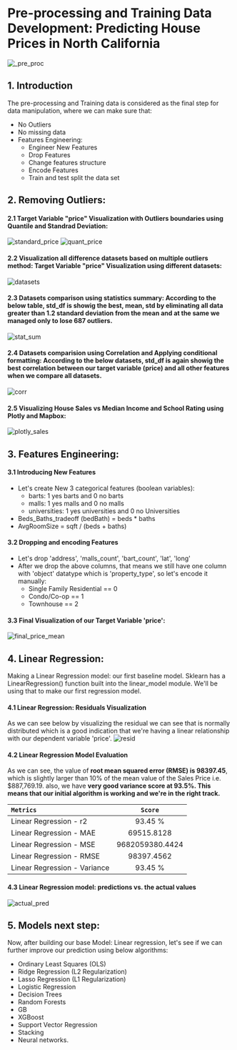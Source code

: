 
# Pre-processing and Training Data Development: Predicting House Prices in North California

![_pre_proc](https://user-images.githubusercontent.com/67468718/111041698-64b57200-83ee-11eb-96ff-b64c11a36c04.JPG)

## 1. Introduction

The pre-processing and Training data is considered as the final step for data manipulation, where we can make sure that: 

 * No Outliers
 * No missing data
 * Features Engineering: 
   * Engineer New Features
   * Drop Features
   * Change features structure
   * Encode Features
   * Train and test split the data set


## 2. Removing Outliers:
  #### 2.1 Target Variable "price" Visualization with Outliers boundaries using Quantile and Standrad Deviation:
  ![standard_price](https://user-images.githubusercontent.com/67468718/111862529-21d62b80-8913-11eb-9369-0dfb1449fe9d.JPG)
  ![quant_price](https://user-images.githubusercontent.com/67468718/111862528-213d9500-8913-11eb-802e-918ee468b391.JPG)
 
  #### 2.2 Visualization all difference datasets based on multiple outliers method: Target Variable "price" Visualization using different datasets:
  ![datasets](https://user-images.githubusercontent.com/67468718/111862562-5ba73200-8913-11eb-8fa4-e503f47f647c.JPG)

  #### 2.3 Datasets comparison using statistics summary: According to the below table, std_df is showig the best, mean, std by eliminating all data greater than 1.2 standard deviation from the mean and at the same we managed only to lose 687 outliers.
  ![stat_sum](https://user-images.githubusercontent.com/67468718/111862620-96a96580-8913-11eb-8115-fc35fb887f40.JPG)
 
  #### 2.4 Datasets comparision using Correlation and Applying conditional formatting: According to the below datasets, std_df is again showig the best correlation between our target variable (price) and all other features when we compare all datasets.
  ![corr](https://user-images.githubusercontent.com/67468718/111862703-3ebf2e80-8914-11eb-9c60-31ed974224df.JPG)

  #### 2.5 Visualizing House Sales vs Median Income and School Rating using Plotly and Mapbox:
  ![plotly_sales](https://user-images.githubusercontent.com/67468718/111863038-44b60f00-8916-11eb-809b-2b8ac518bbca.JPG)
  
## 3. Features Engineering:
  #### 3.1 Introducing New Features
   * Let's create New 3 categorical  features (boolean variables): 
       * barts: 1 yes barts and 0 no barts 
       * malls: 1 yes malls and 0 no malls
       * universities: 1 yes universities and 0 no Universities 
   * Beds_Baths_tradeoff (bedBath) = beds * baths
   * AvgRoomSize = sqft / (beds + baths)

  #### 3.2 Dropping and encoding Features
   * Let's drop 'address', 'malls_count', 'bart_count', 'lat', 'long'
   * After we drop the above columns, that means we still have one column with 'object' datatype which is 'property_type', so let's encode it manually:
       * Single Family Residential == 0
       * Condo/Co-op == 1
       * Townhouse == 2
  #### 3.3 Final Visualization of our Target Variable 'price':
  ![final_price_mean](https://user-images.githubusercontent.com/67468718/111863365-657f6400-8918-11eb-84dc-b28dc3d61988.JPG)
  
## 4. Linear Regression:

Making a Linear Regression model: our first baseline model. Sklearn has a LinearRegression() function built into the linear_model module. We'll be using that to make our first regression model.

  #### 4.1 Linear Regression: Residuals Visualization
  
  As we can see below by visualizing the residual we can see that is normally distributed which is a good indication that we're having a linear relationship with our dependent variable 'price'.
  ![resid](https://user-images.githubusercontent.com/67468718/111863615-e9861b80-8919-11eb-8d24-e5272016fc90.JPG)
  
  #### 4.2 Linear Regression Model Evaluation
  
  As we can see, the value of **root mean squared error (RMSE) is 98397.45**, which is slightly larger than 10% of the mean value of the Sales Price i.e.  $887,769.19. also, we have **very good variance score at 93.5%. This means that our initial algorithm is working and we're in the right track.**
  
  |<code>**Metrics**</code>|<code>**Score**</code>|
  |:-----------------------|:--------------------:|
  |Linear Regression - r2 |93.45 %|
  |Linear Regression - MAE|69515.8128|
  |Linear Regression - MSE|9682059380.4424|
  |Linear Regression - RMSE|98397.4562|
  |Linear Regression - Variance|93.45 %|
  
  #### 4.3 Linear Regression model: predictions vs. the actual values
  
  ![actual_pred](https://user-images.githubusercontent.com/67468718/111864397-db39fe80-891d-11eb-83c7-8a7e6b397585.JPG)
  
## 5. Models next step:

Now, after building our base Model: Linear regression, let's see if we can further improve our prediction using below algorithms:

 * Ordinary Least Squares (OLS)
 * Ridge Regression (L2 Regularization)
 * Lasso Regression (L1 Regularization)
 * Logistic Regression
 * Decision Trees
 * Random Forests
 * GB
 * XGBoost
 * Support Vector Regression
 * Stacking
 * Neural networks.

